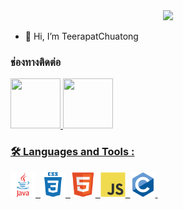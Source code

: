 <div id="header" align="center">
  <img src="https://media.giphy.com/media/M9gbBd9nbDrOTu1Mqx/giphy.gif" width="100"/>
</div>

- 👋 Hi, I’m TeerapatChuatong

<h3>ช่องทางติดต่อ</h3>
<div id="badges">
  <a href="https://www.instagram.com/eaxthuzix_/profilecard/?igsh=b3lpajUwZHZhbXNq">
    <img src="https://upload.wikimedia.org/wikipedia/commons/thumb/9/95/Instagram_logo_2022.svg/1000px-Instagram_logo_2022.svg.png" width="80" height="80"/>
    </a>
  <a href="https://www.facebook.com/share/qnHgVPFE7Lw8LAKD/?mibextid=LQQJ4d">
    <img src="https://upload.wikimedia.org/wikipedia/commons/0/05/Facebook_Logo_%282019%29.png" width="80" height="80"/>
</div>

### :hammer_and_wrench: Languages and Tools :
<div>
  <img src="https://github.com/devicons/devicon/blob/master/icons/java/java-original-wordmark.svg" title="Java" alt="Java" width="40" height="40"/>&nbsp;
  <img src="https://github.com/devicons/devicon/blob/master/icons/css3/css3-plain-wordmark.svg"  title="CSS3" alt="CSS" width="40" height="40"/>&nbsp;
  <img src="https://github.com/devicons/devicon/blob/master/icons/html5/html5-original.svg" title="HTML5" alt="HTML" width="40" height="40"/>&nbsp;
  <img src="https://github.com/devicons/devicon/blob/master/icons/javascript/javascript-original.svg" title="JavaScript" alt="JavaScript" width="40" height="40"/>&nbsp;
  <img src="https://github.com/devicons/devicon/blob/master/icons/c/c-original.svg" title="C" alt="C" width="40" height="40"/>&nbsp;
</div>

